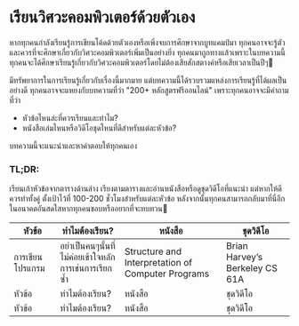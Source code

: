 # เรียนวิศวะคอมพิวเตอร์ด้วยตัวเอง

หากทุกคนกำลังเรียนรู้การเขียนโค้ดด้วยตัวเองหรือเพิ่งจบการศึกษาจากบูทแคมป์มา ทุกคนอาจจะรู้ตัวและควรที่จะศึกษาเกี่ยวกับวิศวะคอมพิวเตอร์เพิ่มเป็นอย่างยิ่ง ทุกคนมาถูกทางแล้วเพราะในบทความนี้ทุกคนจะได้ศึกษาเรียนรู้เกี่ยวกับวิศวะคอมพิวเตอร์โดยไม่ต้องเสียสักสตางค์หรือเสียเวลาเป็นปีๆ💸

มีทรัพยาการในการเรียนรู้เกี่ยวกับเรื่องนี้มากมาย แต่บทความนี้ได้รวบรวมแหล่งการเรียนรู้ที่ได้ผลเป็นอย่างดี ทุกคนอาจจะแหยงกับบทความที่ว่า "200+ หลักสูตรฟรีออนไลน์" เพราะทุกคนอาจจะมีคำถามที่ว่า

* หัวข้อไหนล่ะที่ควรเรียนและทำไม?
* หนังสือเล่มไหนหรือวิดีโอชุดไหนที่ดีสำหรับแต่ละหัวข้อ?

บทความนี้จะแนะนำและหาคำตอบให้ทุกคนเอง

### TL;DR:

เรียนเก้าหัวข้อจากตารางด้านล่าง เรียงตามตารางและอ่านหนังสือหรือดูชุดวิดีโอที่แนะนำ แต่หากให้ดีควรทำทั้งคู่ ตั้งเป้าไว้ที่ 100-200 ชั่วโมงสำหรับแต่ละหัวข้อ หลังจากนั้นทุกคนสามารถกลับมาที่นี่อีกในอนาคตอันสดใสหากทุกคนชอบหรืออยากที่จะทบทวน🚀

|หัวข้อ|ทำไมต้องเรียน?|หนังสือ|ชุดวิดีโอ|
|----|----|----|----|
|การเขียนโปรแกรม|อย่าเป็นคนๆนั้นที่ไม่ค่อยเข้าใจหลักการเช่นการเรียกซ้ำ|Structure and Interpretation of Computer Programs|Brian Harvey’s Berkeley CS 61A|
|หัวข้อ|ทำไมต้องเรียน?|หนังสือ|ชุดวิดีโอ|
|หัวข้อ|ทำไมต้องเรียน?|หนังสือ|ชุดวิดีโอ|
    